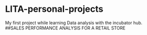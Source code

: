 # LITA-personal-projects
My first project while learning Data analysis with the incubator hub.
##SALES PERFORMANCE ANALYSIS FOR A RETAIL STORE
